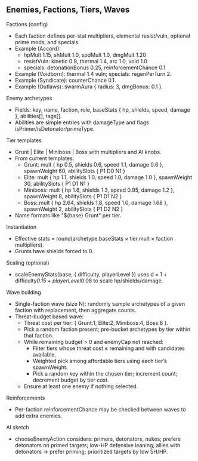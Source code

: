 ## Enemies, Factions, Tiers, Waves

Factions (config)
- Each faction defines per-stat multipliers, elemental resist/vuln, optional prime mods, and specials.
- Example (Accord):
  - hpMult 1.15, shMult 1.0, spdMult 1.0, dmgMult 1.20
  - resistVuln: kinetic 0.9, thermal 1.4, arc 1.0, void 1.0
  - specials: detonationBonus 0.25, reinforcementChance 0.1
- Example (Voidborn): thermal 1.4 vuln; specials: regenPerTurn 2.
- Example (Syndicate): counterChance 0.1.
- Example (Outlaws): swarmAura { radius: 3, dmgBonus: 0.1 }.

Enemy archetypes
- Fields: key, name, faction, role, baseStats { hp, shields, speed, damage }, abilities[], tags[].
- Abilities are simple entries with damageType and flags isPrimer/isDetonator/primeType.

Tier templates
- Grunt | Elite | Miniboss | Boss with multipliers and AI knobs.
- From current templates:
  - Grunt: mult { hp 0.5, shields 0.6, speed 1.1, damage 0.6 }, spawnWeight 60, abilitySlots { P1 D0 N1 }
  - Elite: mult { hp 1.1, shields 1.0, speed 1.0, damage 1.0 }, spawnWeight 30, abilitySlots { P1 D1 N1 }
  - Miniboss: mult { hp 1.6, shields 1.3, speed 0.95, damage 1.2 }, spawnWeight 8, abilitySlots { P1 D1 N2 }
  - Boss: mult { hp 2.64, shields 1.8, speed 1.0, damage 1.68 }, spawnWeight 2, abilitySlots { P1 D2 N2 }
- Name formats like "${base} Grunt" per tier.

Instantiation
- Effective stats = round(archetype.baseStats × tier.mult × faction multipliers).
- Grunts have shields forced to 0.

Scaling (optional)
- scaleEnemyStats(base, { difficulty, playerLevel }) uses d = 1 + difficulty*0.15 + playerLevel*0.08 to scale hp/shields/damage.

Wave building
- Single-faction wave (size N): randomly sample archetypes of a given faction with replacement, then aggregate counts.
- Threat-budget based wave:
  - Threat cost per tier: { Grunt:1, Elite:2, Miniboss:4, Boss:8 }.
  - Pick a random faction present; pre-bucket archetypes by tier within that faction.
  - While remaining budget > 0 and enemyCap not reached:
    - Filter tiers whose threat cost ≤ remaining and with candidates available.
    - Weighted pick among affordable tiers using each tier’s spawnWeight.
    - Pick a random key within the chosen tier; increment count; decrement budget by tier cost.
  - Ensure at least one enemy if nothing selected.

Reinforcements
- Per-faction reinforcementChance may be checked between waves to add extra enemies.

AI sketch
- chooseEnemyAction considers: primers, detonators, nukes; prefers detonators on primed targets; low-HP defensive leaning; allies with detonators → prefer priming; prioritized targets by low SH/HP.


